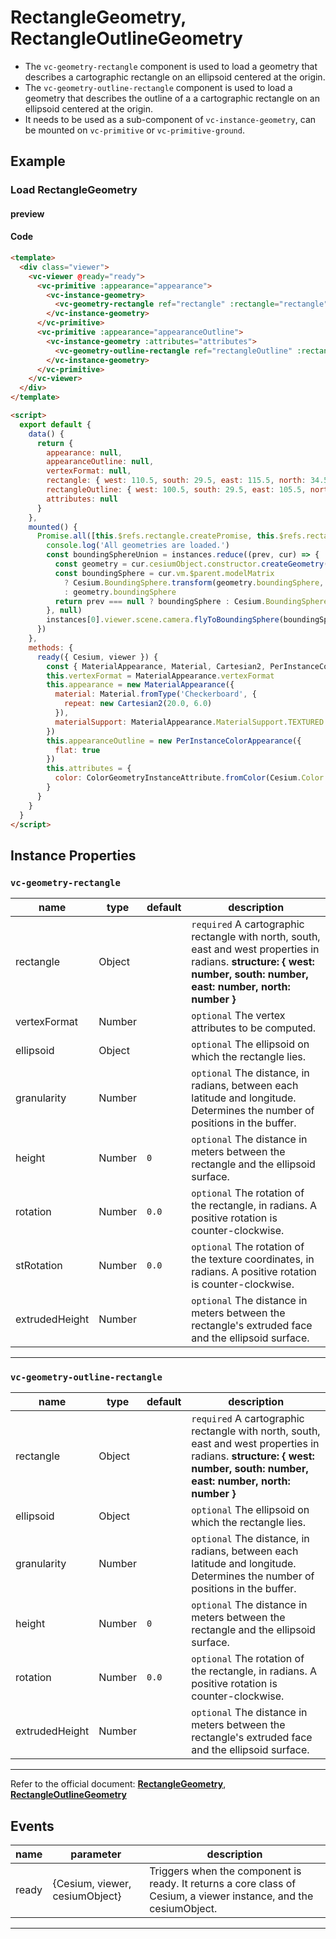 # RectangleGeometry, RectangleOutlineGeometry

- The `vc-geometry-rectangle` component is used to load a geometry that describes a cartographic rectangle on an ellipsoid centered at the origin.
- The `vc-geometry-outline-rectangle` component is used to load a geometry that describes the outline of a a cartographic rectangle on an ellipsoid centered at the origin.
- It needs to be used as a sub-component of `vc-instance-geometry`, can be mounted on `vc-primitive` or `vc-primitive-ground`.

## Example

### Load RectangleGeometry

#### preview

<doc-preview>
  <template>
    <div class="viewer">
      <vc-viewer @ready="ready">
        <vc-primitive :appearance="appearance">
          <vc-instance-geometry>
            <vc-geometry-rectangle ref="rectangle" :rectangle="rectangle" :vertex-format="vertexFormat"></vc-geometry-rectangle>
          </vc-instance-geometry>
        </vc-primitive>
        <vc-primitive :appearance="appearanceOutline">
          <vc-instance-geometry :attributes="attributes">
            <vc-geometry-outline-rectangle ref="rectangleOutline" :rectangle="rectangleOutline"></vc-geometry-outline-rectangle>
          </vc-instance-geometry>
        </vc-primitive>
      </vc-viewer>
    </div>
  </template>

  <script>
    export default {
      data() {
        return {
          appearance: null,
          appearanceOutline: null,
          vertexFormat: null,
          rectangle: { west: 110.5, south: 29.5, east: 115.5, north: 34.5 },
          rectangleOutline: { west: 100.5, south: 29.5, east: 105.5, north: 34.5 },
          attributes: null
        }
      },
      mounted() {
        Promise.all([this.$refs.rectangle.createPromise, this.$refs.rectangleOutline.createPromise]).then((instances) => {
          console.log('All geometries are loaded.')
          const boundingSphereUnion = instances.reduce((prev, cur) => {
            const geometry = cur.cesiumObject.constructor.createGeometry(cur.cesiumObject)
            const boundingSphere = cur.vm.$parent.modelMatrix
              ? Cesium.BoundingSphere.transform(geometry.boundingSphere, cur.vm.$parent.modelMatrix)
              : geometry.boundingSphere
            return prev === null ? boundingSphere : Cesium.BoundingSphere.union(prev, boundingSphere)
          }, null)
          instances[0].viewer.scene.camera.flyToBoundingSphere(boundingSphereUnion)
        })
      },
      methods: {
        ready({ Cesium, viewer }) {
          const { MaterialAppearance, Material, Cartesian2, PerInstanceColorAppearance, ColorGeometryInstanceAttribute } = Cesium
          this.vertexFormat = MaterialAppearance.vertexFormat
          this.appearance = new MaterialAppearance({
            material: Material.fromType('Checkerboard', {
              repeat: new Cartesian2(20.0, 6.0)
            }),
            materialSupport: MaterialAppearance.MaterialSupport.TEXTURED
          })
          this.appearanceOutline = new PerInstanceColorAppearance({
            flat: true
          })
          this.attributes = {
            color: ColorGeometryInstanceAttribute.fromColor(Cesium.Color.RED.withAlpha(0.5))
          }
        }
      }
    }
  </script>
</doc-preview>

#### Code

```html
<template>
  <div class="viewer">
    <vc-viewer @ready="ready">
      <vc-primitive :appearance="appearance">
        <vc-instance-geometry>
          <vc-geometry-rectangle ref="rectangle" :rectangle="rectangle" :vertex-format="vertexFormat"></vc-geometry-rectangle>
        </vc-instance-geometry>
      </vc-primitive>
      <vc-primitive :appearance="appearanceOutline">
        <vc-instance-geometry :attributes="attributes">
          <vc-geometry-outline-rectangle ref="rectangleOutline" :rectangle="rectangleOutline"></vc-geometry-outline-rectangle>
        </vc-instance-geometry>
      </vc-primitive>
    </vc-viewer>
  </div>
</template>

<script>
  export default {
    data() {
      return {
        appearance: null,
        appearanceOutline: null,
        vertexFormat: null,
        rectangle: { west: 110.5, south: 29.5, east: 115.5, north: 34.5 },
        rectangleOutline: { west: 100.5, south: 29.5, east: 105.5, north: 34.5 },
        attributes: null
      }
    },
    mounted() {
      Promise.all([this.$refs.rectangle.createPromise, this.$refs.rectangleOutline.createPromise]).then((instances) => {
        console.log('All geometries are loaded.')
        const boundingSphereUnion = instances.reduce((prev, cur) => {
          const geometry = cur.cesiumObject.constructor.createGeometry(cur.cesiumObject)
          const boundingSphere = cur.vm.$parent.modelMatrix
            ? Cesium.BoundingSphere.transform(geometry.boundingSphere, cur.vm.$parent.modelMatrix)
            : geometry.boundingSphere
          return prev === null ? boundingSphere : Cesium.BoundingSphere.union(prev, boundingSphere)
        }, null)
        instances[0].viewer.scene.camera.flyToBoundingSphere(boundingSphereUnion)
      })
    },
    methods: {
      ready({ Cesium, viewer }) {
        const { MaterialAppearance, Material, Cartesian2, PerInstanceColorAppearance, ColorGeometryInstanceAttribute } = Cesium
        this.vertexFormat = MaterialAppearance.vertexFormat
        this.appearance = new MaterialAppearance({
          material: Material.fromType('Checkerboard', {
            repeat: new Cartesian2(20.0, 6.0)
          }),
          materialSupport: MaterialAppearance.MaterialSupport.TEXTURED
        })
        this.appearanceOutline = new PerInstanceColorAppearance({
          flat: true
        })
        this.attributes = {
          color: ColorGeometryInstanceAttribute.fromColor(Cesium.Color.RED.withAlpha(0.5))
        }
      }
    }
  }
</script>
```

## Instance Properties

### `vc-geometry-rectangle`

<!-- prettier-ignore -->
| name | type | default | description |
| ---- | ---- | ------- | ----------- |
| rectangle | Object | | `required` A cartographic rectangle with north, south, east and west properties in radians. **structure: { west: number, south: number, east: number, north: number }** |
| vertexFormat | Number | | `optional` The vertex attributes to be computed. |
| ellipsoid | Object | | `optional` The ellipsoid on which the rectangle lies. |
| granularity | Number | | `optional` The distance, in radians, between each latitude and longitude. Determines the number of positions in the buffer. |
| height | Number | `0` | `optional` The distance in meters between the rectangle and the ellipsoid surface. |
| rotation | Number | `0.0` | `optional` The rotation of the rectangle, in radians. A positive rotation is counter-clockwise. |
| stRotation | Number | `0.0` | `optional` The rotation of the texture coordinates, in radians. A positive rotation is counter-clockwise. |
| extrudedHeight | Number | | `optional` The distance in meters between the rectangle's extruded face and the ellipsoid surface. |

---

### `vc-geometry-outline-rectangle`

<!-- prettier-ignore -->
| name | type | default | description |
| ---- | ---- | ------- | ----------- |
| rectangle | Object | | `required` A cartographic rectangle with north, south, east and west properties in radians. **structure: { west: number, south: number, east: number, north: number }** |
| ellipsoid | Object | | `optional` The ellipsoid on which the rectangle lies. |
| granularity | Number | | `optional` The distance, in radians, between each latitude and longitude. Determines the number of positions in the buffer. |
| height | Number | `0` | `optional` The distance in meters between the rectangle and the ellipsoid surface. |
| rotation | Number | `0.0` | `optional` The rotation of the rectangle, in radians. A positive rotation is counter-clockwise. |
| extrudedHeight | Number | | `optional` The distance in meters between the rectangle's extruded face and the ellipsoid surface. |

---

Refer to the official document: **[RectangleGeometry](https://cesium.com/docs/cesiumjs-ref-doc/RectangleGeometry.html)**, **[RectangleOutlineGeometry](https://cesium.com/docs/cesiumjs-ref-doc/RectangleOutlineGeometry.html)**

## Events

<!-- prettier-ignore -->
| name | parameter | description |
| ---- | --------- | ----------- |
| ready | {Cesium, viewer, cesiumObject} | Triggers when the component is ready. It returns a core class of Cesium, a viewer instance, and the cesiumObject. |

---
